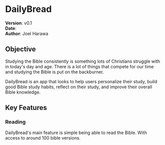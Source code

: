 # DailyBread
**Version**: v0.1 <br/>
**Date**: <br/>
**Author**: Joel Harawa <br/>

## Objective
Studying the Bible consistently is something lots of Christians struggle with
in today's day and age. There is a lot of things that compete for our time and
studying the Bible is put on the backburner.


DailyBread is an app that looks to help users personalize their study, build
good Bible study habits, reflect on their study, and improve their overall
Bible knowledge.

## Key Features
### Reading
DailyBread's main feature is simple being able to read the Bible. With access 
to around 100 bible versions.